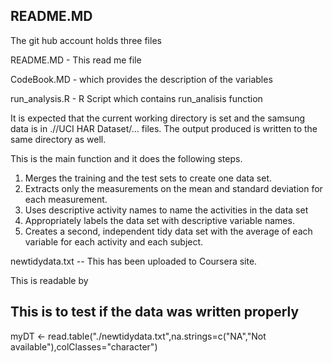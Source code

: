 
README.MD
----------------------
The git hub account holds three files 

README.MD - This read me file

CodeBook.MD  -  which provides the description of the variables

run_analysis.R  - R Script which contains run_analisis function  

It is expected that the current working directory is set and the samsung data is in .//UCI HAR Dataset/... files.
The output produced is written to the same directory as well.

This is the main function and it does the following steps. 
1. Merges the training and the test sets to create one data set.
2. Extracts only the measurements on the mean and standard deviation for each measurement. 
3. Uses descriptive activity names to name the activities in the data set
4. Appropriately labels the data set with descriptive variable names. 
5. Creates a second, independent tidy data set with the average of each variable for each activity and each subject.

newtidydata.txt -- This has been uploaded to Coursera site.

This is readable by 
## This is to test if the data was written properly
myDT <- read.table("./newtidydata.txt",na.strings=c("NA","Not available"),colClasses="character")
    
    